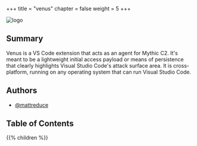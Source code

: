 +++
title = "venus"
chapter = false
weight = 5
+++

![logo](/agents/venus/venus.svg?width=200px)

## Summary

Venus is a VS Code extension that acts as an agent for Mythic C2. It's meant to 
be a lightweight initial access payload or means of persistence that clearly 
highlights Visual Studio Code's attack surface area. It is cross-platform, 
running on any operating system that can run Visual Studio Code.

## Authors

- [@mattreduce](https://github.com/mattreduce)

## Table of Contents

{{% children %}}